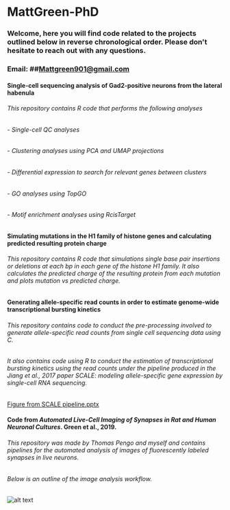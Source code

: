 # MattGreen-PhD

### Welcome, here you will find code related to the projects outlined below in reverse chronological order. Please don't hesitate to reach out with any questions. 

### **Email:** ##Mattgreen901@gmail.com





#### Single-cell sequencing analysis of Gad2-positive neurons from the lateral habenula

###### This repository contains R code that performs the following analyses
######   - Single-cell QC analyses
######   - Clustering analyses using PCA and UMAP projections
######   - Differential expression to search for relevant genes between clusters
######   - GO analyses using TopGO
######   - Motif enrichment analyses using RcisTarget


#### Simulating mutations in the H1 family of histone genes and calculating predicted resulting protein charge
###### This repository contains R code that simulations single base pair insertions or deletions at each bp in each gene of the histone H1 family. It also calculates the predicted charge of the resulting protein from each mutation and plots mutation vs predicted charge.


#### Generating allele-specific read counts in order to estimate genome-wide transcriptional bursting kinetics
###### This repository contains code to conduct the pre-processing involved to generate allele-specific read counts from single cell sequencing data using C. 
###### It also contains code using R to conduct the estimation of transcriptional bursting kinetics using the read counts under the pipeline produced in the Jiang et al., 2017 paper *SCALE: modeling allele-specific gene expression by single-cell RNA sequencing.* 
[Figure from SCALE pipeline.pptx](https://github.com/MattGreen-PhD/MattGreen-PhD/files/6418711/Figure.from.SCALE.pipeline.pptx)

#### Code from *Automated Live-Cell Imaging of Synapses in Rat and Human Neuronal Cultures*. Green et al., 2019. 
###### This repository was made by Thomas Pengo and myself and contains pipelines for the automated analysis of images of fluorescently labeled synapses in live neurons.
###### Below is an outline of the image analysis workflow.

![alt text](https://www.frontiersin.org/files/Articles/477959/fncel-13-00467-HTML/image_m/fncel-13-00467-g002.jpg)

<!---
MattGreen-PhD/MattGreen-PhD is a ✨ special ✨ repository because its `README.md` (this file) appears on your GitHub profile.
You can click the Preview link to take a look at your changes.
--->

